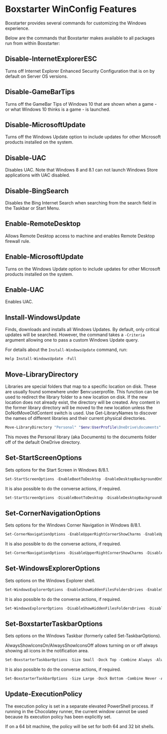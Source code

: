 ﻿---
Order: 110
Title: Boxstarter WinConfig Features
---

# Boxstarter WinConfig Features

Boxstarter provides several commands for customizing the Windows experience.

Below are the commands that Boxstarter makes available to all packages run from within Boxstarter:

## Disable-InternetExplorerESC

Turns off Internet Explorer Enhanced Security Configuration that is on by default on Server OS versions.

## Disable-GameBarTips

Turns off the GameBar Tips of Windows 10 that are shown when a game - or what Windows 10 thinks is a game - is launched.

## Disable-MicrosoftUpdate

Turns off the Windows Update option to include updates for other Microsoft products installed on the system.

## Disable-UAC

Disables UAC. Note that Windows 8 and 8.1 can not launch Windows Store applications with UAC disabled.

## Disable-BingSearch

Disables the Bing Internet Search when searching from the search field in the Taskbar or Start Menu.

## Enable-RemoteDesktop

Allows Remote Desktop access to machine and enables Remote Desktop firewall rule.

## Enable-MicrosoftUpdate

Turns on the Windows Update option to include updates for other Microsoft products installed on the system.

## Enable-UAC

Enables UAC.

## Install-WindowsUpdate

Finds, downloads and installs all Windows Updates. By default, only critical updates will be searched. However, the command takes a `-Criteria` argument allowing one to pass a custom Windows Update query.

For details about the `Install-WindowsUpdate` command, run:

```powershell
Help Install-WindowsUpdate -Full
```

## Move-LibraryDirectory

Libraries are special folders that map to a specific location on disk. These are usually found somewhere under $env:userprofile. This function can be used to redirect the library folder to a new location on disk. If the new location does not already exist, the directory will be created. Any content in the former library directory will be moved to the new location unless the DoNotMoveOldContent switch is used. Use Get-LibraryNames to discover the names of different libraries and their current physical directories.

```powershell
Move-LibraryDirectory "Personal" "$env:UserProfile\OneDrive\documents"
```

This moves the Personal library (aka Documents) to the documents folder off of the default OneDrive directory.

## Set-StartScreenOptions

Sets options for the Start Screen in Windows 8/8.1.

```powershell
Set-StartScreenOptions -EnableBootToDesktop -EnableDesktopBackgroundOnStart -EnableShowStartOnActiveScreen -EnableShowAppsViewOnStartScreen -EnableSearchEverywhereInAppsView -EnableListDesktopAppsFirst
```

It is also possible to do the converse actions, if required.

```powershell
Set-StartScreenOptions -DisableBootToDesktop -DisableDesktopBackgroundOnStart -DisableShowStartOnActiveScreen -DisableShowAppsViewOnStartScreen -DisableSearchEverywhereInAppsView -DisableListDesktopAppsFirst
```

## Set-CornerNavigationOptions

Sets options for the Windows Corner Navigation in Windows 8/8.1.

```powershell
Set-CornerNavigationOptions -EnableUpperRightCornerShowCharms -EnableUpperLeftCornerSwitchApps -EnableUsePowerShellOnWinX
```

It is also possible to do the converse actions, if required.

```powershell
Set-CornerNavigationOptions -DisableUpperRightCornerShowCharms -DisableUpperLeftCornerSwitchApps -DisableUsePowerShellOnWinX
```

## Set-WindowsExplorerOptions

Sets options on the Windows Explorer shell.

```powershell
Set-WindowsExplorerOptions -EnableShowHiddenFilesFoldersDrives -EnableShowProtectedOSFiles -EnableShowFileExtensions -EnableShowFullPathInTitleBar -EnableOpenFileExplorerToQuickAccess -EnableShowRecentFilesInQuickAccess -EnableShowFrequentFoldersInQuickAccess -EnableExpandToOpenFolder -EnableShowRibbon -EnableItemCheckBox
```

It is also possible to do the converse actions, if required.

```powershell
Set-WindowsExplorerOptions -DisableShowHiddenFilesFoldersDrives -DisableShowProtectedOSFiles -DisableShowFileExtensions -DisableShowFullPathInTitleBar -DisableOpenFileExplorerToQuickAccess -DisableShowRecentFilesInQuickAccess -DisableShowFrequentFoldersInQuickAccess -DisableExpandToOpenFolder -DisableShowRibbon -DisableItemCheckBox
```

## Set-BoxstarterTaskbarOptions

Sets options on the Windows Taskbar (formerly called Set-TaskbarOptions).

AlwaysShowIconsOn/AlwaysShowIconsOff allows turning on or off always showing all icons in the notification area.

```powershell
Set-BoxstarterTaskbarOptions -Size Small -Dock Top -Combine Always -AlwaysShowIconsOn -MultiMonitorOn -MultiMonitorMode All -MultiMonitorCombine Always -EnableSearchBox
```

It is also possible to do the converse actions, if required.

```powershell
Set-BoxstarterTaskbarOptions -Size Large -Dock Bottom -Combine Never -AlwaysShowIconsOff -MultiMonitorOff -DisableSearchBox
```

## Update-ExecutionPolicy

The execution policy is set in a separate elevated PowerShell process. If running in the Chocolatey runner, the current window cannot be used because its execution policy has been explicitly set.

If on a 64 bit machine, the policy will be set for both 64 and 32 bit shells.
